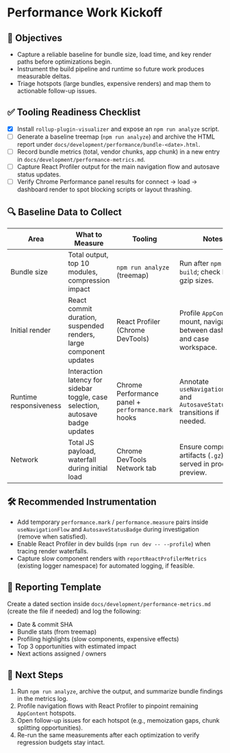 # Performance Work Kickoff

## 🎯 Objectives
- Capture a reliable baseline for bundle size, load time, and key render paths before optimizations begin.
- Instrument the build pipeline and runtime so future work produces measurable deltas.
- Triage hotspots (large bundles, expensive renders) and map them to actionable follow-up issues.

## ✅ Tooling Readiness Checklist
- [x] Install `rollup-plugin-visualizer` and expose an `npm run analyze` script.
- [ ] Generate a baseline treemap (`npm run analyze`) and archive the HTML report under `docs/development/performance/bundle-<date>.html`.
- [ ] Record bundle metrics (total, vendor chunks, app chunk) in a new entry in `docs/development/performance-metrics.md`.
- [ ] Capture React Profiler output for the main navigation flow and autosave status updates.
- [ ] Verify Chrome Performance panel results for connect → load → dashboard render to spot blocking scripts or layout thrashing.

## 🔍 Baseline Data to Collect
| Area | What to Measure | Tooling | Notes |
|------|-----------------|---------|-------|
| Bundle size | Total output, top 10 modules, compression impact | `npm run analyze` (treemap) | Run after `npm run build`; check brotli + gzip sizes. |
| Initial render | React commit duration, suspended renders, large component updates | React Profiler (Chrome DevTools) | Profile `AppContent` mount, navigation between dashboard and case workspace. |
| Runtime responsiveness | Interaction latency for sidebar toggle, case selection, autosave badge updates | Chrome Performance panel + `performance.mark` hooks | Annotate `useNavigationFlow` and `AutosaveStatusBadge` transitions if needed. |
| Network | Total JS payload, waterfall during initial load | Chrome DevTools Network tab | Ensure compression artifacts (`.gz`) served in production preview. |

## 🛠️ Recommended Instrumentation
- Add temporary `performance.mark` / `performance.measure` pairs inside `useNavigationFlow` and `AutosaveStatusBadge` during investigation (remove when satisfied).
- Enable React Profiler in dev builds (`npm run dev -- --profile`) when tracing render waterfalls.
- Capture slow component renders with `reportReactProfilerMetrics` (existing logger namespace) for automated logging, if feasible.

## 📄 Reporting Template
Create a dated section inside `docs/development/performance-metrics.md` (create the file if needed) and log the following:
- Date & commit SHA
- Bundle stats (from treemap)
- Profiling highlights (slow components, expensive effects)
- Top 3 opportunities with estimated impact
- Next actions assigned / owners

## 🚀 Next Steps
1. Run `npm run analyze`, archive the output, and summarize bundle findings in the metrics log.
2. Profile navigation flows with React Profiler to pinpoint remaining `AppContent` hotspots.
3. Open follow-up issues for each hotspot (e.g., memoization gaps, chunk splitting opportunities).
4. Re-run the same measurements after each optimization to verify regression budgets stay intact.
